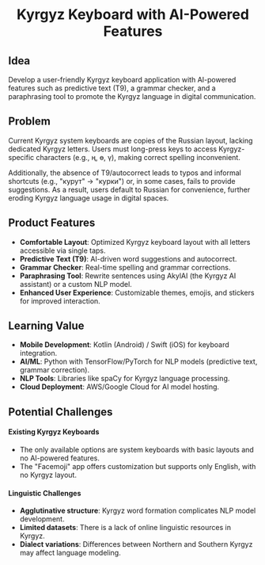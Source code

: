 <h1 align="center">Kyrgyz Keyboard with AI-Powered Features</h1>

## Idea

Develop a user-friendly Kyrgyz keyboard application with AI-powered features such as predictive text (T9), a grammar checker, and a paraphrasing tool to promote the Kyrgyz language in digital communication.

## Problem

Current Kyrgyz system keyboards are copies of the Russian layout, lacking dedicated Kyrgyz letters. Users must long-press keys to access Kyrgyz-specific characters (e.g., ң, ө, ү), making correct spelling inconvenient.

Additionally, the absence of T9/autocorrect leads to typos and informal shortcuts (e.g., "курут" → "курки") or, in some cases, fails to provide suggestions. As a result, users default to Russian for convenience, further eroding Kyrgyz language usage in digital spaces.

## Product Features

- **Comfortable Layout**: Optimized Kyrgyz keyboard layout with all letters accessible via single taps.
- **Predictive Text (T9)**: AI-driven word suggestions and autocorrect.
- **Grammar Checker**: Real-time spelling and grammar corrections.
- **Paraphrasing Tool**: Rewrite sentences using AkylAI (the Kyrgyz AI assistant) or a custom NLP model.
- **Enhanced User Experience**: Customizable themes, emojis, and stickers for improved interaction.

## Learning Value

- **Mobile Development**: Kotlin (Android) / Swift (iOS) for keyboard integration.
- **AI/ML**: Python with TensorFlow/PyTorch for NLP models (predictive text, grammar correction).
- **NLP Tools**: Libraries like spaCy for Kyrgyz language processing.
- **Cloud Deployment**: AWS/Google Cloud for AI model hosting.

## Potential Challenges

#### Existing Kyrgyz Keyboards
- The only available options are system keyboards with basic layouts and no AI-powered features.
- The "Facemoji" app offers customization but supports only English, with no Kyrgyz layout.

#### Linguistic Challenges
- **Agglutinative structure**: Kyrgyz word formation complicates NLP model development.
- **Limited datasets**: There is a lack of online linguistic resources in Kyrgyz.
- **Dialect variations**: Differences between Northern and Southern Kyrgyz may affect language modeling.
